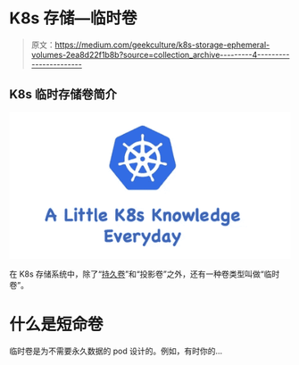 # K8s 存储—临时卷

> 原文：<https://medium.com/geekculture/k8s-storage-ephemeral-volumes-2ea8d22f1b8b?source=collection_archive---------4----------------------->

## K8s 临时存储卷简介

![](img/c55f362d293145caff6a14eff6437dc0.png)

在 K8s 存储系统中，除了“[持久卷](https://blog.devgenius.io/k8s-storage-persistent-volume-a41144da8240)”和“投影卷”之外，还有一种卷类型叫做“临时卷”。

# 什么是短命卷

临时卷是为不需要永久数据的 pod 设计的。例如，有时你的…